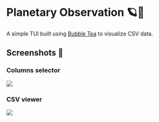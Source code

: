 # Planetary Observation 🪐🔭

A simple TUI built using [Bubble Tea](https://github.com/charmbracelet/bubbletea) to visualize CSV data.

## Screenshots 📸

### Columns selector
<img src="https://user-images.githubusercontent.com/16008095/202869198-ae8b005d-a4b8-41d2-b1a7-65490a110f6c.png">

### CSV viewer
<img src="https://user-images.githubusercontent.com/16008095/202869319-f43bdb7b-881d-4a0c-b827-dc94dae42f8f.png">
